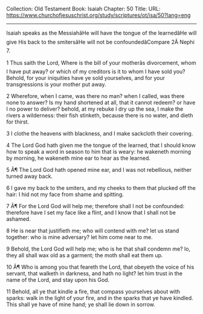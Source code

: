Collection: Old Testament
Book: Isaiah
Chapter: 50
Title: 
URL: https://www.churchofjesuschrist.org/study/scriptures/ot/isa/50?lang=eng

---

Isaiah speaks as the MessiahâHe will have the tongue of the learnedâHe will give His back to the smitersâHe will not be confoundedâCompare 2Â Nephi 7.

1 Thus saith the Lord, Where is the bill of your motherâs divorcement, whom I have put away? or which of my creditors is it to whom I have sold you? Behold, for your iniquities have ye sold yourselves, and for your transgressions is your mother put away.

2 Wherefore, when I came, was there no man? when I called, was there none to answer? Is my hand shortened at all, that it cannot redeem? or have I no power to deliver? behold, at my rebuke I dry up the sea, I make the rivers a wilderness: their fish stinketh, because there is no water, and dieth for thirst.

3 I clothe the heavens with blackness, and I make sackcloth their covering.

4 The Lord God hath given me the tongue of the learned, that I should know how to speak a word in season to him that is weary: he wakeneth morning by morning, he wakeneth mine ear to hear as the learned.

5 Â¶ The Lord God hath opened mine ear, and I was not rebellious, neither turned away back.

6 I gave my back to the smiters, and my cheeks to them that plucked off the hair: I hid not my face from shame and spitting.

7 Â¶ For the Lord God will help me; therefore shall I not be confounded: therefore have I set my face like a flint, and I know that I shall not be ashamed.

8 He is near that justifieth me; who will contend with me? let us stand together: who is mine adversary? let him come near to me.

9 Behold, the Lord God will help me; who is he that shall condemn me? lo, they all shall wax old as a garment; the moth shall eat them up.

10 Â¶ Who is among you that feareth the Lord, that obeyeth the voice of his servant, that walketh in darkness, and hath no light? let him trust in the name of the Lord, and stay upon his God.

11 Behold, all ye that kindle a fire, that compass yourselves about with sparks: walk in the light of your fire, and in the sparks that ye have kindled. This shall ye have of mine hand; ye shall lie down in sorrow.
